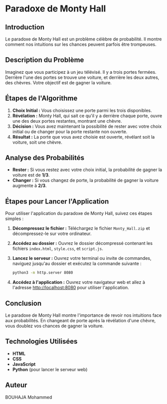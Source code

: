 # Paradoxe de Monty Hall

## Introduction

Le paradoxe de Monty Hall est un problème célèbre de probabilité. Il montre comment nos intuitions sur les chances peuvent parfois être trompeuses.

## Description du Problème

Imaginez que vous participez à un jeu télévisé. Il y a trois portes fermées. Derrière l'une des portes se trouve une voiture, et derrière les deux autres, des chèvres. Votre objectif est de gagner la voiture.

## Étapes de l'Algorithme

1. **Choix Initial :** Vous choisissez une porte parmi les trois disponibles.
2. **Révélation :** Monty Hall, qui sait ce qu'il y a derrière chaque porte, ouvre une des deux portes restantes, montrant une chèvre.
3. **Décision :** Vous avez maintenant la possibilité de rester avec votre choix initial ou de changer pour la porte restante non ouverte.
4. **Résultat :** La porte que vous avez choisie est ouverte, révélant soit la voiture, soit une chèvre.

## Analyse des Probabilités

- **Rester :** Si vous restez avec votre choix initial, la probabilité de gagner la voiture est de **1/3**.
- **Changer :** Si vous changez de porte, la probabilité de gagner la voiture augmente à **2/3**.

## Étapes pour Lancer l'Application

Pour utiliser l'application du paradoxe de Monty Hall, suivez ces étapes simples :

1. **Décompressez le fichier :** Téléchargez le fichier `Monty_Hall.zip` et décompressez-le sur votre ordinateur.
2. **Accédez au dossier :** Ouvrez le dossier décompressé contenant les fichiers `index.html`, `style.css`, et `script.js`.
3. **Lancez le serveur :** Ouvrez votre terminal ou invite de commandes, naviguez jusqu'au dossier et exécutez la commande suivante :

    ```bash
    python3 -m http.server 8080
    ```

4. **Accédez à l'application :** Ouvrez votre navigateur web et allez à l'adresse [http://localhost:8080](http://localhost:8080) pour utiliser l'application.

## Conclusion

Le paradoxe de Monty Hall montre l'importance de revoir nos intuitions face aux probabilités. En changeant de porte après la révélation d'une chèvre, vous doublez vos chances de gagner la voiture.


## Technologies Utilisées

- **HTML**
- **CSS**
- **JavaScript**
- **Python** (pour lancer le serveur web)

## Auteur

BOUHAJA Mohammed


